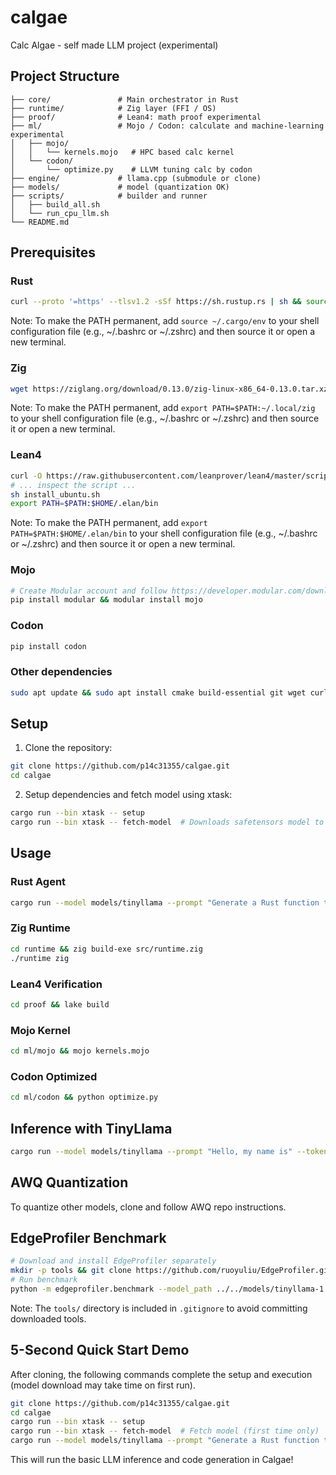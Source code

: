 # calgae
Calc Algae - self made LLM project (experimental)

## Project Structure

```
├── core/               # Main orchestrator in Rust
├── runtime/            # Zig layer (FFI / OS)
├── proof/              # Lean4: math proof experimental
├── ml/                 # Mojo / Codon: calculate and machine-learning experimental
│   ├── mojo/
│   │   └── kernels.mojo   # HPC based calc kernel
│   └── codon/
│       └── optimize.py    # LLVM tuning calc by codon
├── engine/             # llama.cpp (submodule or clone)
├── models/             # model (quantization OK)
├── scripts/            # builder and runner
│   ├── build_all.sh
│   └── run_cpu_llm.sh
└── README.md
```

## Prerequisites

### Rust
```bash
curl --proto '=https' --tlsv1.2 -sSf https://sh.rustup.rs | sh && source ~/.cargo/env
```
Note: To make the PATH permanent, add `source ~/.cargo/env` to your shell configuration file (e.g., ~/.bashrc or ~/.zshrc) and then source it or open a new terminal.

### Zig
```bash
wget https://ziglang.org/download/0.13.0/zig-linux-x86_64-0.13.0.tar.xz && tar -xf zig-linux-x86_64-0.13.0.tar.xz && mv zig-linux-x86_64-0.13.0 ~/.local/zig && export PATH=$PATH:~/.local/zig
```
Note: To make the PATH permanent, add `export PATH=$PATH:~/.local/zig` to your shell configuration file (e.g., ~/.bashrc or ~/.zshrc) and then source it or open a new terminal.

### Lean4
```bash
curl -O https://raw.githubusercontent.com/leanprover/lean4/master/scripts/install_ubuntu.sh
# ... inspect the script ...
sh install_ubuntu.sh
export PATH=$PATH:$HOME/.elan/bin
```
Note: To make the PATH permanent, add `export PATH=$PATH:$HOME/.elan/bin` to your shell configuration file (e.g., ~/.bashrc or ~/.zshrc) and then source it or open a new terminal.

### Mojo
```bash
# Create Modular account and follow https://developer.modular.com/download
pip install modular && modular install mojo
```

### Codon
```bash
pip install codon
```

### Other dependencies
```bash
sudo apt update && sudo apt install cmake build-essential git wget curl python3-pip python3.12-venv
```

## Setup

1. Clone the repository:
```bash
git clone https://github.com/p14c31355/calgae.git
cd calgae
```

2. Setup dependencies and fetch model using xtask:
```bash
cargo run --bin xtask -- setup
cargo run --bin xtask -- fetch-model  # Downloads safetensors model to models/tinyllama
```

## Usage

### Rust Agent
```bash
cargo run --model models/tinyllama --prompt "Generate a Rust function to compute fibonacci sequence"
```

### Zig Runtime
```bash
cd runtime && zig build-exe src/runtime.zig
./runtime zig
```


### Lean4 Verification
```bash
cd proof && lake build
```

### Mojo Kernel
```bash
cd ml/mojo && mojo kernels.mojo
```

### Codon Optimized
```bash
cd ml/codon && python optimize.py
```

## Inference with TinyLlama
```bash
cargo run --model models/tinyllama --prompt "Hello, my name is" --tokens 50
```

## AWQ Quantization
To quantize other models, clone and follow AWQ repo instructions.

## EdgeProfiler Benchmark
```bash
# Download and install EdgeProfiler separately
mkdir -p tools && git clone https://github.com/ruoyuliu/EdgeProfiler.git tools/edgeprofiler && cd tools/edgeprofiler && pip install -r requirements.txt
# Run benchmark
python -m edgeprofiler.benchmark --model_path ../../models/tinyllama-1.1b-chat-v1.0.Q4_0.gguf --backend llama.cpp
```
Note: The `tools/` directory is included in `.gitignore` to avoid committing downloaded tools.

## 5-Second Quick Start Demo

After cloning, the following commands complete the setup and execution (model download may take time on first run).

```bash
git clone https://github.com/p14c31355/calgae.git
cd calgae
cargo run --bin xtask -- setup
cargo run --bin xtask -- fetch-model  # Fetch model (first time only)
cargo run --model models/tinyllama --prompt "Generate a Rust function to compute fibonacci sequence"  # Run LLM (default prompt for Rust code generation)
```

This will run the basic LLM inference and code generation in Calgae!
